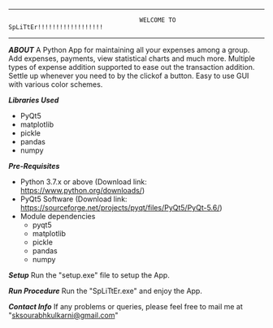*************************************************************************************************************
                                        WELCOME TO SpLiTtEr!!!!!!!!!!!!!!!!!!
*************************************************************************************************************

***ABOUT*** 
A Python App for maintaining all your expenses among a group.
Add expenses, payments, view statistical charts and much more.
Multiple types of expense addition supported to ease out the transaction addition.
Settle up whenever you need to by the clickof a button.
Easy to use GUI with various color schemes.

***Libraries Used***
- PyQt5
- matplotlib
- pickle
- pandas
- numpy

***Pre-Requisites***
- Python 3.7.x or above (Download link: https://www.python.org/downloads/)
- PyQt5 Software (Download link: https://sourceforge.net/projects/pyqt/files/PyQt5/PyQt-5.6/) 
- Module dependencies
    - pyqt5
    - matplotlib
    - pickle
    - pandas
    - numpy

***Setup***
Run the "setup.exe" file to setup the App.

***Run Procedure***
Run the "SpLiTtEr.exe" and enjoy the App.

***Contact Info***
If any problems or queries, please feel free to mail me at "sksourabhkulkarni@gmail.com"
